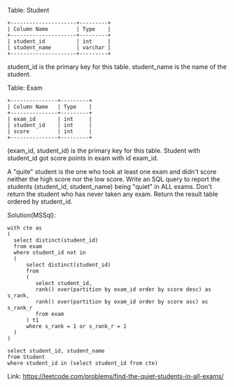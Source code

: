 Table: Student
```
+---------------------+---------+
| Column Name         | Type    |
+---------------------+---------+
| student_id          | int     |
| student_name        | varchar |
+---------------------+---------+
```
student_id is the primary key for this table.
student_name is the name of the student.
 
Table: Exam
```
+---------------+---------+
| Column Name   | Type    |
+---------------+---------+
| exam_id       | int     |
| student_id    | int     |
| score         | int     |
+---------------+---------+
```
(exam_id, student_id) is the primary key for this table.
Student with student_id got score points in exam with id exam_id.
 
A "quite" student is the one who took at least one exam and didn't score neither the high score nor the low score.
Write an SQL query to report the students (student_id, student_name) being "quiet" in ALL exams.
Don't return the student who has never taken any exam. Return the result table ordered by student_id.

Solution(MSSql):
```
with cte as
(
  select distinct(student_id)
  from exam
  where student_id not in
  (
      select distinct(student_id)
      from
      (
         select student_id,
         rank() over(partition by exam_id order by score desc) as s_rank,
         rank() over(partition by exam_id order by score asc) as s_rank_r
         from exam
      ) t1
      where s_rank = 1 or s_rank_r = 1
  )
)

select student_id, student_name
from Student
where student_id in (select student_id from cte)

```
Link: https://leetcode.com/problems/find-the-quiet-students-in-all-exams/
